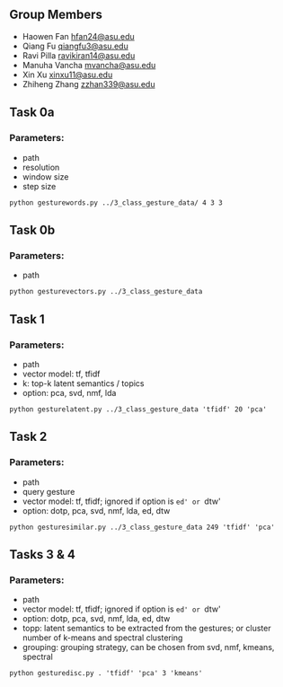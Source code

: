 ## Group Members
* Haowen Fan hfan24@asu.edu
* Qiang Fu qiangfu3@asu.edu
* Ravi Pilla ravikiran14@asu.edu
* Manuha Vancha mvancha@asu.edu
* Xin Xu xinxu11@asu.edu
* Zhiheng Zhang zzhan339@asu.edu

## Task 0a
### Parameters:
* path
* resolution
* window size
* step size
```
python gesturewords.py ../3_class_gesture_data/ 4 3 3
```
## Task 0b
### Parameters:
* path
```
python gesturevectors.py ../3_class_gesture_data
```
## Task 1
### Parameters:
* path
* vector model: tf, tfidf
* k: top-k latent semantics / topics
* option: pca, svd, nmf, lda
```
python gesturelatent.py ../3_class_gesture_data 'tfidf' 20 'pca'
```
## Task 2
### Parameters:
* path
* query gesture
* vector model: tf, tfidf; ignored if option is `ed' or `dtw'
* option: dotp, pca, svd, nmf, lda, ed, dtw
```
python gesturesimilar.py ../3_class_gesture_data 249 'tfidf' 'pca'
```
## Tasks 3 & 4
### Parameters:
* path
* vector model: tf, tfidf; ignored if option is `ed' or `dtw'
* option: dotp, pca, svd, nmf, lda, ed, dtw
* topp:  latent semantics to be extracted from the gestures; or cluster number of k-means and spectral clustering
* grouping: grouping strategy, can be chosen from svd, nmf, kmeans, spectral
```
python gesturedisc.py . 'tfidf' 'pca' 3 'kmeans'
```
